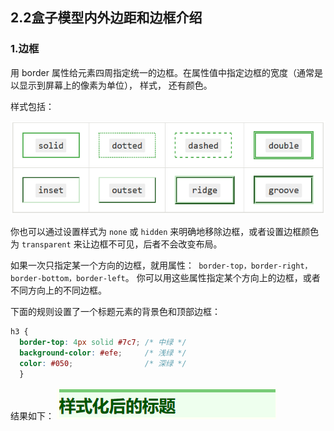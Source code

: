 ## 2.2盒子模型内外边距和边框介绍

### 1.边框

用 border 属性给元素四周指定统一的边框。在属性值中指定边框的宽度（通常是以显示到屏幕上的像素为单位）， 样式， 还有颜色。

样式包括：

![](/assets/pic/border.png)

你也可以通过设置样式为 `none` 或 `hidden` 来明确地移除边框，或者设置边框颜色为 `transparent` 来让边框不可见，后者不会改变布局。

如果一次只指定某一个方向的边框，就用属性：` border-top，border-right， border-bottom，border-left`。 你可以用这些属性指定某个方向上的边框，或者不同方向上的不同边框。

 下面的规则设置了一个标题元素的背景色和顶部边框：

```css
h3 {
  border-top: 4px solid #7c7; /* 中绿 */
  background-color: #efe;     /* 浅绿 */
  color: #050;                /* 深绿 */
  }
```
结果如下：
![](/assets/pic/border-result.png)

